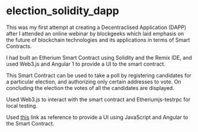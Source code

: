 # election_solidity_dapp

This was my first attempt at creating a Decentraclised Application (DAPP) after I attended an online webinar by blockgeeks which laid emphasis on the future of blockchain technologies and its applications in terms of Smart Contracts.

I had built an Etherium Smart Contract using Solidity and the Remix IDE, and used Web3.js and Angular 1 to provide a UI to the smart contract.

This Smart Contract can be used to take a poll by registering candidates for a particular election, and authorizing only certain addresses to vote. On concluding the election the votes of all the candidates are displayed.

Used Web3.js to interact with the smart contract and Etheriumjs-testrpc for local testing.

Used <a href="https://www.youtube.com/watch?v=hcTPjpPvas8"> this</a> link as reference to provide a UI using JavaScript and Angular to the Smart Contract.

